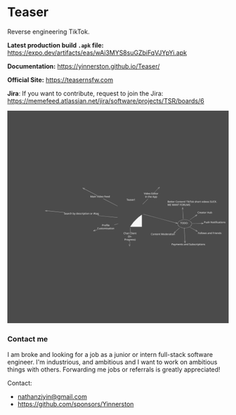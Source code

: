 # Teaser

Reverse engineering TikTok.

**Latest production build `.apk` file:** https://expo.dev/artifacts/eas/wAi3MYS8suGZbiFqVJYpYi.apk

**Documentation:** https://yinnerston.github.io/Teaser/

**Official Site:** https://teasernsfw.com

**Jira**: If you want to contribute, request to join the Jira: https://memefeed.atlassian.net/jira/software/projects/TSR/boards/6

![Teaser Mind Map](./docs/Teaser/static/docs/img/teasermindmap.svg)


### Contact me
I am broke and looking for a job as a junior or intern full-stack software engineer. 
I'm industrious, and ambitious and I want to work on ambitious things with others. 
Forwarding me jobs or referrals is greatly appreciated!

Contact:
- nathanzjyin@gmail.com
- https://github.com/sponsors/Yinnerston
